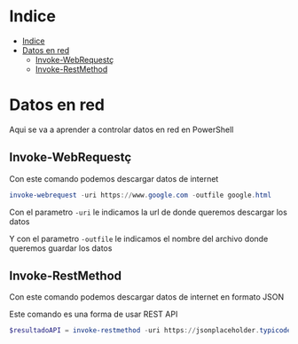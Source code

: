 # Indice

- [Indice](#indice)
- [Datos en red](#datos-en-red)
  - [Invoke-WebRequestç](#invoke-webrequestç)
  - [Invoke-RestMethod](#invoke-restmethod)

# Datos en red

Aqui se va a aprender a controlar datos en red en PowerShell

## Invoke-WebRequestç

Con este comando podemos descargar datos de internet

```powershell
invoke-webrequest -uri https://www.google.com -outfile google.html
```

Con el parametro ``` -uri ``` le indicamos la url de donde queremos descargar los datos

Y con el parametro ``` -outfile ``` le indicamos el nombre del archivo donde queremos guardar los datos

## Invoke-RestMethod

Con este comando podemos descargar datos de internet en formato JSON

Este comando es una forma de usar REST API

```powershell
$resultadoAPI = invoke-restmethod -uri https://jsonplaceholder.typicode.com/posts -method GET
```
